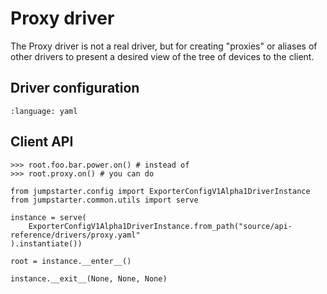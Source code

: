# Proxy driver

The Proxy driver is not a real driver, but for creating "proxies" or aliases of other drivers to present a desired view of the tree of devices to the client.

## Driver configuration

```{literalinclude} proxy.yaml
:language: yaml
```

## Client API

```{doctest}
>>> root.foo.bar.power.on() # instead of
>>> root.proxy.on() # you can do
```

```{testsetup} *
from jumpstarter.config import ExporterConfigV1Alpha1DriverInstance
from jumpstarter.common.utils import serve

instance = serve(
    ExporterConfigV1Alpha1DriverInstance.from_path("source/api-reference/drivers/proxy.yaml"
).instantiate())

root = instance.__enter__()
```

```{testcleanup} *
instance.__exit__(None, None, None)
```
